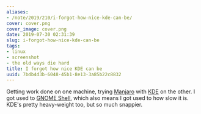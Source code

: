 ```yaml
---
aliases:
- /note/2019/210/i-forgot-how-nice-kde-can-be/
cover: cover.png
cover_image: cover.png
date: 2019-07-30 02:31:39
slug: i-forgot-how-nice-kde-can-be
tags:
- linux
- screenshot
- the old ways die hard
title: I forgot how nice KDE can be
uuid: 7bdb4d3b-6048-45b1-8e13-3a85b22c8832
---
```


Getting work done on one machine, trying [Manjaro][] with [KDE][] on the other.
I got used to [GNOME Shell][], which also means I got used to how slow it is.
KDE's pretty heavy-weight too, but so much snappier.

[Manjaro]: https://manjaro.org/
[KDE]: https://kde.org
[GNOME Shell]: https://wiki.gnome.org/Projects/GnomeShell